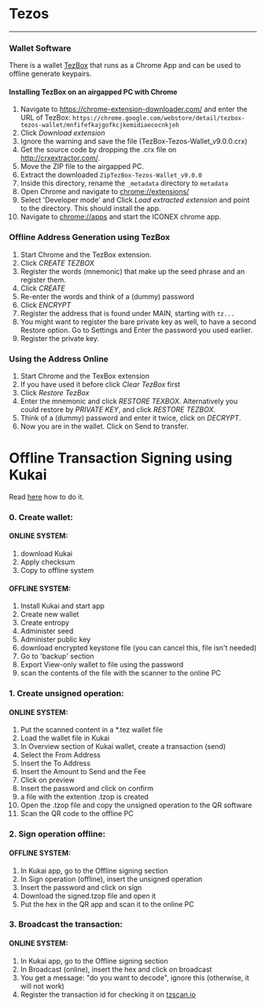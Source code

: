 # Tezos
---
### Wallet Software

There is a wallet [TezBox](<https://chrome.google.com/webstore/detail/tezbox-tezos-wallet/mnfifefkajgofkcjkemidiaecocnkjeh>) that runs as a Chrome App and can be used to offline generate keypairs. 

#### Installing TezBox on an airgapped PC with Chrome 

1. Navigate to <https://chrome-extension-downloader.com/> and enter the URL of TezBox: `https://chrome.google.com/webstore/detail/tezbox-tezos-wallet/mnfifefkajgofkcjkemidiaecocnkjeh`
2. Click *Download extension*
3. Ignore the warning and save the file (TezBox-Tezos-Wallet_v9.0.0.crx)
4. Get the source code by dropping the .crx file on <http://crxextractor.com/>. 
5. Move the ZIP file to the airgapped PC.
5. Extract the downloaded `ZipTezBox-Tezos-Wallet_v9.0.0`
7. Inside this directory, rename the `_metadata` directory to `metadata`
8. Open Chrome and navigate to <chrome://extensions/>
8. Select 'Developer mode' and Click *Load extracted extension* and point to the directory. This should install the app.
9. Navigate to <chrome://apps> and start the ICONEX chrome app.

### Offline Address Generation using TezBox

1. Start Chrome and the TezBox extension.
2. Click *CREATE TEZBOX*
3. Register the words (mnemonic) that make up the seed phrase and an register them.
4. Click *CREATE*
5. Re-enter the words and think of a (dummy) password
6. Click *ENCRYPT*
7. Register the address that is found under MAIN, starting with `tz...`
8. You might want to register the bare private key as well, to have a second Restore option. Go to Settings and Enter the password you used earlier.
9. Register the private key.

### Using the Address Online
1. Start Chrome and the TexBox extension
2. If you have used it before click *Clear TezBox* first
3. Click *Restore TezBox*
4. Enter the mnemonic and click *RESTORE TEXBOX*. Alternatively you could restore by *PRIVATE KEY*, and click *RESTORE TEZBOX*.
5. Think of a (dummy) password and enter it twice, click on *DECRYPT*.
6. Now you are in the wallet. Click on Send to transfer.

# Offline Transaction Signing using Kukai
Read [here](https://medium.com/@KukaiWallet/setting-up-an-offline-wallet-with-kukai-6a6ca5cd6a36) how to do it.

### 0. Create wallet:

#### ONLINE SYSTEM:
1. download Kukai
1. Apply checksum
1. Copy to offline system

#### OFFLINE SYSTEM:
1. Install Kukai and start app
1. Create new wallet
1. Create entropy
1. Administer seed
1. Administer public key
1. download encrypted keystone file (you can cancel this, file isn't needed)
1. Go to 'backup' section
1. Export View-only wallet to file using the password
1. scan the contents of the file with the scanner to the online PC

### 1. Create unsigned operation:
#### ONLINE SYSTEM:
1. Put the scanned content in a *.tez wallet file
1. Load the wallet file in Kukai
1. In Overview section of Kukai wallet, create a transaction (send)
1. Select the From Address
1. Insert the To Address
1. Insert the Amount to Send and the Fee
1. Click on preview
1. Insert the password and click on confirm
1. a file with the extention .tzop is created
1. Open the .tzop file and copy the unsigned operation to the QR software
1. Scan the QR code to the offline PC

### 2. Sign operation offline:
#### OFFLINE SYSTEM:
1. In Kukai app, go to the Offline signing section
1. In Sign operation (offline), insert the unsigned operation
1. Insert the password and click on sign
1. Download the signed.tzop file and open it
1. Put the hex in the QR app and scan it to the online PC

### 3. Broadcast the transaction:
#### ONLINE SYSTEM:
1. In Kukai app, go to the Offline signing section
1. In Broadcast (online), insert the hex and click on broadcast
1. You get a message: "do you want to decode", ignore this (otherwise, it will not work)
2. Register the transaction id for checking it on [tzscan.io](<tzscan.io>)



